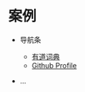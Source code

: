 # 案例
- 导航条

    - [有道词典](http://dict.youdao.com)
    - [Github Profile](https://github.com/zhbhun)

- ...
